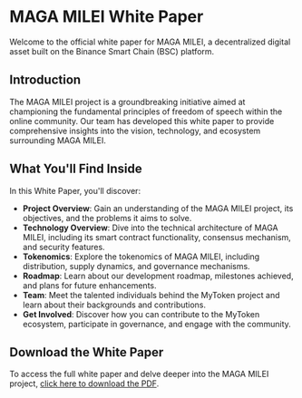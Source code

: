 # MAGA MILEI White Paper

Welcome to the official white paper for MAGA MILEI, a decentralized digital asset built on the Binance Smart Chain (BSC) platform.

## Introduction

The MAGA MILEI project is a groundbreaking initiative aimed at championing the fundamental principles of freedom of speech within the online community. Our team has developed this white paper to provide comprehensive insights into the vision, technology, and ecosystem surrounding MAGA MILEI.
## What You'll Find Inside

In this White Paper, you'll discover:

- **Project Overview**: Gain an understanding of the MAGA MILEI project, its objectives, and the problems it aims to solve.
- **Technology Overview**: Dive into the technical architecture of MAGA MILEI, including its smart contract functionality, consensus mechanism, and security features.
- **Tokenomics**: Explore the tokenomics of MAGA MILEI, including distribution, supply dynamics, and governance mechanisms.
- **Roadmap**: Learn about our development roadmap, milestones achieved, and plans for future enhancements.
- **Team**: Meet the talented individuals behind the MyToken project and learn about their backgrounds and contributions.
- **Get Involved**: Discover how you can contribute to the MyToken ecosystem, participate in governance, and engage with the community.

## Download the White Paper

To access the full white paper and delve deeper into the MAGA MILEI project, [click here to download the PDF](https://github.com/magamileimemecoin/MAGA-MILEI/blob/main/White%20Paper/magamilei_whitepaper.pdf).
